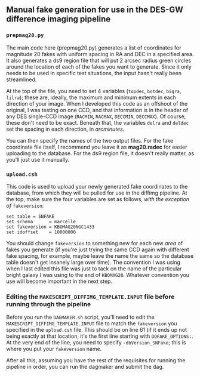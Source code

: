 ## Manual fake generation for use in the DES-GW difference imaging pipeline
### `prepmag20.py`

The main code here (prepmag20.py) generates a list of coordinates for magnitude 20 fakes with uniform spacing in RA and DEC in a specified area. It also generates a ds9 region file that will put 2 arcsec radius green circles around the location of each of the fakes you want to generate. Since it only needs to be used in specific test situations, the input hasn't really been streamlined. 

At the top of the file, you need to set 4 variables (`topdec`, `botdec`, `bigra`, `lilra`); these are, ideally, the maximum and minimum extents in each direction of your image. When I developed this code as an offshoot of the original, I was testing on one CCD, and that information is in the header of any DES single-CCD image (`RACMIN`, `RACMAX`, `DECCMIN`, `DECCMAX`). Of course, these don't need to be exact. Beneath that, the variables `delra` and `deldec` set the spacing in each direction, in *arcminutes*.

You can then specify the names of the two output files. For the fake coordinate file itself, I recommend you leave it as **mag20.radec** for easier uploading to the database. For the ds9 region file, it doesn't really matter, as you'll just use it manually.

### `upload.csh`

This code is used to upload your newly generated fake coordinates to the database, from which they will be pulled for use in the diffimg pipeline. At the top, make sure the four variables are set as follows, _with the exception of_ `fakeversion`:
```Shell
set table = SNFAKE
set schema      = marcelle
set fakeversion = KBOMAG20NGC1433
set idoffset    = 10000000
```
You should change `fakeversion` to something new for each new _area_ of fakes you generate (if you're just trying the same CCD again with different fake spacing, for example, maybe leave the name the same so the database table doesn't get insanely large over time). The convention I was using when I last edited this file was just to tack on the name of the particular bright galaxy I was using to the end of `KBOMAG20`. Whatever convention you use will become important in the next step.

### Editing the `MAKESCRIPT_DIFFIMG_TEMPLATE.INPUT` file before running through the pipeline

Before you run the `DAGMAKER.sh` script, you'll need to edit the `MAKESCRIPT_DIFFIMG_TEMPLATE.INPUT` file to match the `fakeversion` you specified in the `upload.csh` file. This should be on line 61 (if it ends up not being exactly at that location, it's the first line starting with `DOFAKE_OPTIONS:`. At the very end of the line, you need to specify `-dbVersion_SNFake`; this is where you put your `fakeversion` name.

After all this, assuming you have the rest of the requisites for running the pipeline in order, you can run the dagmaker and submit the dag. 
